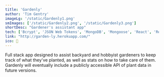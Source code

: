 ```yaml
---
title: 'Gardenly'
author: 'Tim Gentry'
imageLg: '/static/Gardenly1.png'
smImages: ['/static/Gardenly2.png', '/static/Gardenly3.png']
shortDesc: "Gardener's assistant app"
tech: ['Bcrypt', 'JSON Web Tokens', 'MongoDB', 'Mongoose', 'React', 'Redux', 'Express', 'Axios', 'Node', 'Heroku']
link: "http://garden-ly.herokuapp.com/"
ico: 🌱
---
```


Full stack app designed to assist backyard and hobbyist gardeners to keep track of what they've planted, as well as stats on how to take care of them. Gardenly will eventually include a publicly accessible API of plant data in future versions.
